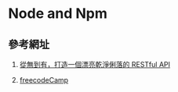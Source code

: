 # Node and Npm

## 參考網址
1. [從無到有，打造一個漂亮乾淨俐落的 RESTful API](https://ithelp.ithome.com.tw/articles/10197699)  

2. [freecodeCamp](https://www.freecodecamp.org/learn/)
